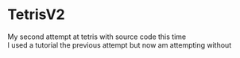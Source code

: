 # TetrisV2

My second attempt at tetris with source code this time <br>
I used a tutorial the previous attempt but now am attempting without